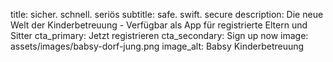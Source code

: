 title: sicher. schnell. seriös
subtitle: safe. swift. secure
description: Die neue Welt der Kinderbetreuung - Verfügbar als App für registrierte Eltern und Sitter
cta_primary: Jetzt registrieren
cta_secondary: Sign up now
image: assets/images/babsy-dorf-jung.png
image_alt: Babsy Kinderbetreuung

